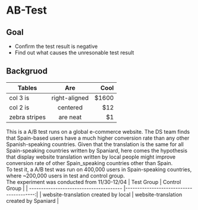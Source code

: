 # AB-Test
## Goal
- Confirm the test result is negative
- Find out what causes the unresonable test result
## Backgruod

| Tables        | Are           | Cool  |
| ------------- |:-------------:| -----:|
| col 3 is      | right-aligned | $1600 |
| col 2 is      | centered      |   $12 |
| zebra stripes | are neat      |    $1 |


This is a A/B test runs on a global e-commerce website. The DS team finds that Spain-based users have a much higher conversion rate than any other Spanish-speaking countries. Given that the translation is the same for all Spain-speaking countries written by Spaniard, here comes the hypothesis that display website translation written by local people might improve conversion rate of other Spain_speaking countries other than Spain.
<br>
To test it, a A/B test was run on 400,000 users in Spain-speaking countries, where ~200,000 users in test and control group. 
<br>
The experiment was conducted from 11/30-12/04
|                Test Group               |              Control Group              | 
| --------------------------------------- |----------------------------------------:| 
| website-translation created by local    | website-translation created by Spaniard | 

